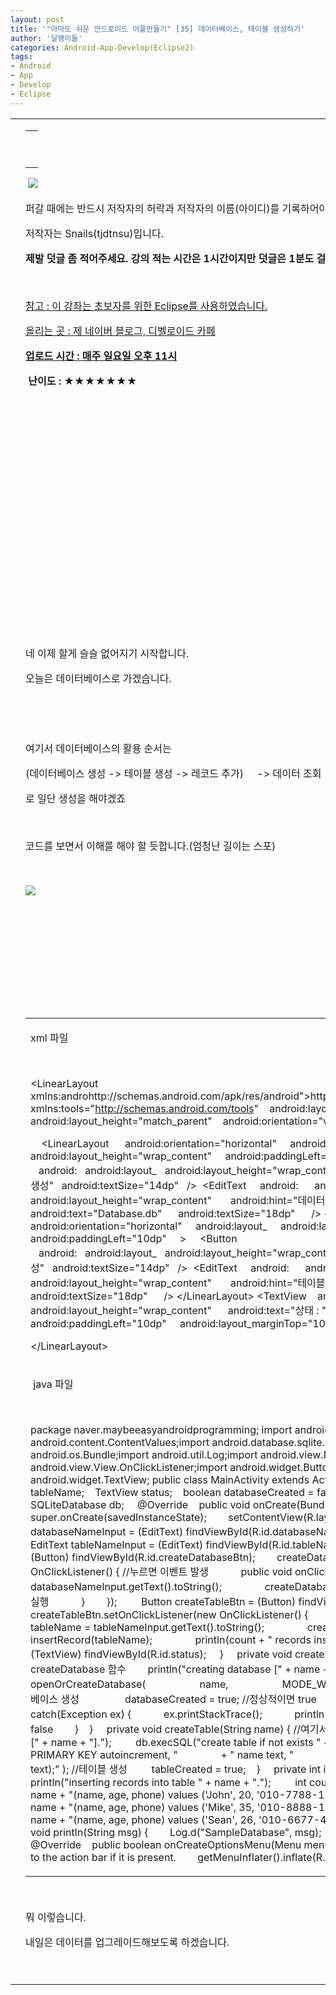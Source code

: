 ```yaml
---
layout: post
title: '"아마도 쉬운 안드로이드 어플만들기" [35] 데이터베이스, 테이블 생성하기'
author: '달팽이들'
categories: Android-App-Develop(Eclipse2)
tags:
- Android
- App
- Develop
- Eclipse
---
```



<script> location.href='https://cafe.naver.com/develoid/349019' ; </script>

<table    ><tbody><tr><td ></td><td ><table ><tbody><tr><td  valign="bottom"><p>&nbsp;</p>
</td></tr></tbody></table><p><p><p>&nbsp;<img src="https://dthumb-phinf.pstatic.net/?src=%22http%3A%2F%2Fpostfiles3.naver.net%2F20130523_178%2Ftjdtnsu_1369283538974akCh1_JPEG%2Fand.jpg%3Ftype%3Dw2%22&amp;type=cafe_wa740"></p>
<p>퍼갈 때에는 반드시 저작자의 허락과 저작자의 이름(아이디)를 기록하어야 합니다.</p>
<p>저작자는 Snails(tjdtnsu)입니다.</p>
<p><strong>제발 덧글 좀 적어주세요. 강의 적는 시간은 1시간이지만 덧글은 1분도 걸리지 않습니다.</strong></p>
<p>&nbsp;</p>
<p><u>참고 : 이 강좌는 초보자를 위한 Eclipse를 사용하였습니다.</u></p>
<p><u>올리는 곳 : 제 네이버 블로그, 디벨로이드 카페</u></p>
<p><u><strong>업로드 시간 : 매주 일요일 오후 11시</strong></u><p></p>
<p>&nbsp;<strong>난이도 : ★★★★★★★</strong>﻿﻿</p>
<p>﻿</p>
<p>﻿</p>
<p>﻿</p>
<p>﻿</p>
<p>﻿</p>
<p>﻿</p>
<p>﻿</p>
<p>﻿</p>
<p>﻿</p>
<p>﻿</p>
<p></p>
<p>&nbsp;</p>
<p>﻿네 이제 할게 슬슬 없어지기 시작합니다.&nbsp;</p>
<p>오늘은 데이터베이스로 가겠습니다.&nbsp;</p>
<p>﻿&nbsp;</p>
<p>﻿&nbsp;</p>
<p>﻿여기서 데이터베이스의 활용 순서는&nbsp;</p>
<p>(데이터베이스&nbsp;생성 -&gt; 테이블 생성 -&gt; 레코드 추가)&nbsp;&nbsp;&nbsp;&nbsp; -&gt; 데이터 조회﻿&nbsp;</p>
<p>로 일단 생성을 해야겠죠</p>
<p>&nbsp;</p>
<p>코드를 보면서 이해를 해야 할 듯합니다.(엄청난 길이는 스포)</p>
<p>&nbsp;</p>
<p><img src="https://dthumb-phinf.pstatic.net/?src=%22http%3A%2F%2Fblogfiles.naver.net%2F20131201_11%2Ftjdtnsu_1385902205236nlSnF_PNG%2F%25C1%25A6%25B8%25F1_%25BE%25F8%25C0%25BD.png%22&amp;type=cafe_wa740"></p>
<p>&nbsp;</p>
<p>&nbsp;</p>
<p></p>
<p>&nbsp;</p>
<p>&nbsp;</p>
<p>&nbsp;</p>
<p></p>
<table><tbody><tr><td ><p>xml&nbsp;파일&nbsp; </p>
<p>&nbsp;</p>
<p>&lt;LinearLayout xmlns:androhttp://schemas.android.com/apk/res/android">http://schemas.android.com/apk/res/android</a>"&nbsp;&nbsp;&nbsp; xmlns:tools="<a href="http://schemas.android.com/tools">http://schemas.android.com/tools</a>"&nbsp;&nbsp;&nbsp; android:layout_&nbsp;&nbsp;&nbsp; android:layout_height="match_parent"&nbsp;&nbsp;&nbsp; android:orientation="vertical"&nbsp;&nbsp;&nbsp; android:paddingTop="10dp" &gt;</p>
<p>&nbsp;&nbsp;&nbsp; &lt;LinearLayout &nbsp;&nbsp;&nbsp;&nbsp; android:orientation="horizontal"&nbsp;&nbsp;&nbsp;&nbsp; android:layout_&nbsp;&nbsp;&nbsp;&nbsp; android:layout_height="wrap_content"&nbsp;&nbsp;&nbsp;&nbsp; android:paddingLeft="10dp"&nbsp;&nbsp;&nbsp;&nbsp; &gt;&nbsp;&nbsp;&nbsp; &nbsp;&lt;Button &nbsp;&nbsp;&nbsp;android:&nbsp;&nbsp;&nbsp;android:layout_&nbsp;&nbsp;&nbsp;android:layout_height="wrap_content"&nbsp;&nbsp;&nbsp;android:&nbsp;&nbsp;&nbsp;android:text="데이터베이스 생성"&nbsp;&nbsp;&nbsp;android:textSize="14dp"&nbsp;&nbsp;&nbsp;/&gt;&nbsp;&nbsp;&lt;EditText&nbsp; &nbsp;&nbsp;&nbsp;android:&nbsp;&nbsp;&nbsp;&nbsp;&nbsp; android:layout_ &nbsp;&nbsp;&nbsp;&nbsp;&nbsp; android:layout_height="wrap_content" &nbsp;&nbsp;&nbsp;&nbsp;&nbsp; android:hint="데이터베이스 이름 입력"&nbsp;&nbsp;&nbsp;&nbsp;&nbsp; android:text="Database.db"&nbsp;&nbsp;&nbsp;&nbsp;&nbsp; android:textSize="18dp"&nbsp;&nbsp;&nbsp;&nbsp;&nbsp; /&gt;&nbsp;&lt;/LinearLayout&gt;&nbsp;&lt;LinearLayout &nbsp;&nbsp;&nbsp;&nbsp; android:orientation="horizontal"&nbsp;&nbsp;&nbsp;&nbsp; android:layout_&nbsp;&nbsp;&nbsp;&nbsp; android:layout_height="wrap_content"&nbsp;&nbsp;&nbsp;&nbsp; android:paddingLeft="10dp"&nbsp;&nbsp;&nbsp;&nbsp; &gt;&nbsp;&nbsp;&nbsp; &nbsp;&lt;Button &nbsp;&nbsp;&nbsp;android:&nbsp;&nbsp;&nbsp;android:layout_&nbsp;&nbsp;&nbsp;android:layout_height="wrap_content"&nbsp;&nbsp;&nbsp;android:&nbsp;&nbsp;&nbsp;android:text="테이블 생성"&nbsp;&nbsp;&nbsp;android:textSize="14dp"&nbsp;&nbsp;&nbsp;/&gt;&nbsp;&nbsp;&lt;EditText&nbsp; &nbsp;&nbsp;&nbsp;android:&nbsp;&nbsp;&nbsp;&nbsp;&nbsp; android:layout_ &nbsp;&nbsp;&nbsp;&nbsp;&nbsp; android:layout_height="wrap_content" &nbsp;&nbsp;&nbsp;&nbsp;&nbsp; android:hint="테이블 이름 입력"&nbsp;&nbsp;&nbsp;&nbsp;&nbsp; android:text="Table1"&nbsp;&nbsp;&nbsp;&nbsp;&nbsp; android:textSize="18dp"&nbsp;&nbsp;&nbsp;&nbsp;&nbsp; /&gt;&nbsp;&lt;/LinearLayout&gt;&nbsp;&lt;TextView&nbsp; &nbsp;&nbsp;android:&nbsp;&nbsp;&nbsp;&nbsp; android:layout_ &nbsp;&nbsp;&nbsp;&nbsp; android:layout_height="wrap_content" &nbsp;&nbsp;&nbsp;&nbsp; android:text="상태 : "&nbsp;&nbsp;&nbsp;&nbsp; android:textSize="14dp"&nbsp;&nbsp;&nbsp;&nbsp; android:paddingLeft="10dp"&nbsp;&nbsp;&nbsp;&nbsp; android:layout_marginTop="10dp"&nbsp;&nbsp;&nbsp;&nbsp; /&gt;</p>
<p>&lt;/LinearLayout&gt;&nbsp;&nbsp;</p>
</td></tr><tr><td ><p>&nbsp;java 파일</p>
<p>&nbsp;</p>
<p>package naver.maybeeasyandroidprogramming;&nbsp;import android.app.Activity;import android.content.ContentValues;import android.database.sqlite.SQLiteDatabase;import android.os.Bundle;import android.util.Log;import android.view.Menu;import android.view.View;import android.view.View.OnClickListener;import android.widget.Button;import android.widget.EditText;import android.widget.TextView;&nbsp;public class MainActivity extends Activity {&nbsp;&nbsp;&nbsp;&nbsp; String databaseName;&nbsp;&nbsp;&nbsp; String tableName;&nbsp;&nbsp;&nbsp; TextView status;&nbsp;&nbsp;&nbsp; boolean databaseCreated = false;&nbsp;&nbsp;&nbsp; boolean tableCreated = false;&nbsp;&nbsp;&nbsp;&nbsp; SQLiteDatabase db;&nbsp;&nbsp;&nbsp;&nbsp; @Override&nbsp;&nbsp;&nbsp; public void onCreate(Bundle savedInstanceState) {&nbsp;&nbsp;&nbsp;&nbsp;&nbsp;&nbsp;&nbsp; super.onCreate(savedInstanceState);&nbsp;&nbsp;&nbsp;&nbsp;&nbsp;&nbsp;&nbsp; setContentView(R.layout.activity_main);&nbsp;&nbsp;&nbsp;&nbsp;&nbsp;&nbsp;&nbsp;&nbsp; final EditText databaseNameInput = (EditText) findViewById(R.id.databaseNameInput); // EditText&nbsp;값 불러옴&nbsp;&nbsp;&nbsp;&nbsp;&nbsp;&nbsp;&nbsp; final EditText tableNameInput = (EditText) findViewById(R.id.tableNameInput);&nbsp;&nbsp;&nbsp;&nbsp;&nbsp;&nbsp;&nbsp;&nbsp; Button createDatabaseBtn = (Button) findViewById(R.id.createDatabaseBtn);&nbsp;&nbsp;&nbsp;&nbsp;&nbsp;&nbsp;&nbsp; createDatabaseBtn.setOnClickListener(new OnClickListener() { //누르면 이벤트 발생&nbsp;&nbsp;&nbsp;&nbsp;&nbsp;&nbsp;&nbsp;&nbsp;&nbsp;&nbsp;&nbsp; public void onClick(View v) {&nbsp;&nbsp;&nbsp;&nbsp;&nbsp;&nbsp;&nbsp;&nbsp;&nbsp;&nbsp;&nbsp;&nbsp;&nbsp;&nbsp;&nbsp; databaseName = databaseNameInput.getText().toString();&nbsp;&nbsp;&nbsp;&nbsp;&nbsp;&nbsp;&nbsp;&nbsp;&nbsp;&nbsp;&nbsp;&nbsp;&nbsp;&nbsp;&nbsp; createDatabase(databaseName); //&nbsp;createDatabase함수 실행&nbsp;&nbsp;&nbsp;&nbsp;&nbsp;&nbsp;&nbsp;&nbsp;&nbsp;&nbsp;&nbsp; }&nbsp;&nbsp;&nbsp;&nbsp;&nbsp;&nbsp;&nbsp; });&nbsp;&nbsp;&nbsp;&nbsp;&nbsp;&nbsp;&nbsp;&nbsp; Button createTableBtn = (Button) findViewById(R.id.createTableBtn); // 위와 같음&nbsp;&nbsp;&nbsp;&nbsp;&nbsp;&nbsp;&nbsp; createTableBtn.setOnClickListener(new OnClickListener() {&nbsp;&nbsp;&nbsp;&nbsp;&nbsp;&nbsp;&nbsp;&nbsp;&nbsp;&nbsp;&nbsp; public void onClick(View v) {&nbsp;&nbsp;&nbsp;&nbsp;&nbsp;&nbsp;&nbsp;&nbsp;&nbsp;&nbsp;&nbsp;&nbsp;&nbsp;&nbsp;&nbsp; tableName = tableNameInput.getText().toString();&nbsp;&nbsp;&nbsp;&nbsp;&nbsp;&nbsp;&nbsp;&nbsp;&nbsp;&nbsp;&nbsp;&nbsp;&nbsp;&nbsp;&nbsp; createTable(tableName);&nbsp;&nbsp;&nbsp;&nbsp;&nbsp;&nbsp;&nbsp;&nbsp;&nbsp;&nbsp;&nbsp;&nbsp;&nbsp;&nbsp;&nbsp; int count = insertRecord(tableName);&nbsp;&nbsp;&nbsp;&nbsp;&nbsp;&nbsp;&nbsp;&nbsp;&nbsp;&nbsp;&nbsp;&nbsp;&nbsp;&nbsp;&nbsp; println(count + " records inserted.");&nbsp;&nbsp;&nbsp;&nbsp;&nbsp;&nbsp;&nbsp;&nbsp;&nbsp;&nbsp;&nbsp; }&nbsp;&nbsp;&nbsp;&nbsp;&nbsp;&nbsp;&nbsp; });&nbsp;&nbsp;&nbsp;&nbsp;&nbsp;&nbsp;&nbsp;&nbsp; status = (TextView) findViewById(R.id.status);&nbsp;&nbsp;&nbsp;&nbsp; }&nbsp;&nbsp;&nbsp;&nbsp; private void createDatabase(String name) {&nbsp; //여기서부터 createDatabase 함수&nbsp;&nbsp;&nbsp;&nbsp;&nbsp;&nbsp;&nbsp; println("creating database [" + name + "].");&nbsp;&nbsp;&nbsp;&nbsp;&nbsp;&nbsp;&nbsp;&nbsp; try {&nbsp;&nbsp;&nbsp;&nbsp;&nbsp;&nbsp;&nbsp;&nbsp;&nbsp;&nbsp;&nbsp; db = openOrCreateDatabase(&nbsp;&nbsp;&nbsp;&nbsp;&nbsp;&nbsp;&nbsp;&nbsp;&nbsp;&nbsp;&nbsp;&nbsp;&nbsp;&nbsp;&nbsp;&nbsp;&nbsp;&nbsp;&nbsp; name,&nbsp;&nbsp;&nbsp;&nbsp;&nbsp;&nbsp;&nbsp;&nbsp;&nbsp;&nbsp;&nbsp;&nbsp;&nbsp;&nbsp;&nbsp;&nbsp;&nbsp;&nbsp;&nbsp; MODE_WORLD_WRITEABLE,&nbsp;&nbsp;&nbsp;&nbsp;&nbsp;&nbsp;&nbsp;&nbsp;&nbsp;&nbsp;&nbsp;&nbsp;&nbsp;&nbsp;&nbsp;&nbsp;&nbsp;&nbsp;&nbsp; null); //데이터베이스 생성&nbsp;&nbsp;&nbsp;&nbsp; &nbsp;&nbsp;&nbsp;&nbsp;&nbsp;&nbsp;&nbsp;&nbsp;&nbsp;&nbsp;&nbsp; databaseCreated = true;&nbsp;//정상적이면&nbsp;true&nbsp;&nbsp;&nbsp;&nbsp;&nbsp;&nbsp;&nbsp;&nbsp;&nbsp;&nbsp;&nbsp; println("database is created.");&nbsp;&nbsp;&nbsp;&nbsp;&nbsp;&nbsp;&nbsp; } catch(Exception ex) {&nbsp;&nbsp;&nbsp;&nbsp;&nbsp;&nbsp;&nbsp;&nbsp;&nbsp;&nbsp;&nbsp; ex.printStackTrace();&nbsp;&nbsp;&nbsp;&nbsp;&nbsp;&nbsp;&nbsp;&nbsp;&nbsp;&nbsp;&nbsp; println("database is not created."); // 아니면 false&nbsp;&nbsp;&nbsp;&nbsp;&nbsp;&nbsp;&nbsp; }&nbsp;&nbsp;&nbsp; }&nbsp;&nbsp;&nbsp;&nbsp; private void createTable(String name) { //여기서부터 createTable&nbsp;&nbsp;&nbsp;&nbsp;&nbsp;&nbsp;&nbsp; println("creating table [" + name + "].");&nbsp;&nbsp;&nbsp;&nbsp;&nbsp;&nbsp;&nbsp;&nbsp; db.execSQL("create table if not exists " + name + "("&nbsp;&nbsp;&nbsp;&nbsp;&nbsp;&nbsp;&nbsp;&nbsp;&nbsp;&nbsp;&nbsp;&nbsp;&nbsp;&nbsp;&nbsp; + " _id integer PRIMARY KEY autoincrement, "&nbsp;&nbsp;&nbsp;&nbsp;&nbsp;&nbsp;&nbsp;&nbsp;&nbsp;&nbsp;&nbsp;&nbsp;&nbsp;&nbsp;&nbsp; + " name text, "&nbsp;&nbsp;&nbsp;&nbsp;&nbsp;&nbsp;&nbsp;&nbsp;&nbsp;&nbsp;&nbsp;&nbsp;&nbsp;&nbsp;&nbsp; + " age integer, "&nbsp;&nbsp;&nbsp;&nbsp;&nbsp;&nbsp;&nbsp;&nbsp;&nbsp;&nbsp;&nbsp;&nbsp;&nbsp;&nbsp;&nbsp; + " phone text);" ); //테이블 생성&nbsp;&nbsp;&nbsp;&nbsp;&nbsp;&nbsp;&nbsp;&nbsp; tableCreated = true;&nbsp;&nbsp;&nbsp; }&nbsp;&nbsp;&nbsp;&nbsp; private int insertRecord(String name) {&nbsp;&nbsp;&nbsp;&nbsp;&nbsp;&nbsp;&nbsp; println("inserting records into table " + name + ".");&nbsp;&nbsp;&nbsp;&nbsp;&nbsp;&nbsp;&nbsp;&nbsp; int count = 3;&nbsp;&nbsp;&nbsp;&nbsp;&nbsp;&nbsp;&nbsp; db.execSQL( "insert into " + name + "(name, age, phone) values ('John', 20, '010-7788-1234');" );&nbsp;&nbsp;&nbsp;&nbsp;&nbsp;&nbsp;&nbsp; db.execSQL( "insert into " + name + "(name, age, phone) values ('Mike', 35, '010-8888-1111');" );&nbsp;&nbsp;&nbsp;&nbsp;&nbsp;&nbsp;&nbsp; db.execSQL( "insert into " + name + "(name, age, phone) values ('Sean', 26, '010-6677-4321');" );&nbsp;&nbsp;&nbsp;&nbsp;&nbsp;&nbsp;&nbsp;&nbsp; return count;&nbsp;&nbsp;&nbsp; }&nbsp;&nbsp;&nbsp;&nbsp;&nbsp; private void println(String msg) {&nbsp;&nbsp;&nbsp;&nbsp;&nbsp;&nbsp;&nbsp; Log.d("SampleDatabase", msg);&nbsp;&nbsp;&nbsp;&nbsp;&nbsp;&nbsp;&nbsp; status.append("\n" + msg);&nbsp;&nbsp;&nbsp;&nbsp; }&nbsp;&nbsp;&nbsp;&nbsp;&nbsp; @Override&nbsp;&nbsp;&nbsp; public boolean onCreateOptionsMenu(Menu menu) {&nbsp;&nbsp;&nbsp;&nbsp;&nbsp;&nbsp;&nbsp; // Inflate the menu; this adds items to the action bar if it is present.&nbsp;&nbsp;&nbsp;&nbsp;&nbsp;&nbsp;&nbsp; getMenuInflater().inflate(R.menu.main, menu);&nbsp;&nbsp;&nbsp;&nbsp;&nbsp;&nbsp;&nbsp; return true;&nbsp;&nbsp;&nbsp; }&nbsp;&nbsp;&nbsp;&nbsp; }&nbsp;&nbsp;</p>
</td></tr></tbody></table><p>&nbsp;</p>
<p>뭐 이렇습니다.</p>
<p>내일은 데이터를 업그레이드해보도록 하겠습니다.</p>
<p></p>
<p>&nbsp;</p>
<p></p>
</p>
</p>
</td></tr></tbody></table>
